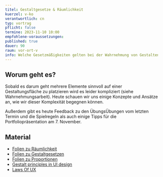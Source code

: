 ```yaml
---
titel: Gestaltgesetze & Räumlichkeit
kuerzel: v-ko
verantwortlich: cn
typ: vortrag
pflicht: false
termine: 2023-11-10 10:00
empfohlene-voraussetzungen: 
published: true
dauer: 90
raum: vor-ort-v
info: Welche Gesetzmäßigkeiten gelten bei der Wahrnehmung von Gestalten und wie können wir diese im Designprozess einsetzen?
---
```



## Worum geht es?

Sobald es darum geht mehrere Elemente sinnvoll auf einer Gestaltungsfläche zu platzieren wird es leider kompliziert (siehe Wahrnehmungsarbeit). Heute schauen wir uns einige Konzepte und Ansätze an, wie wir dieser Komplexität begegnen können. 

Außerdem gibt es heute Feedback zu den ÜbungsÜbungen vom letzten Termin und die Spielregeln als auch einige Tipps für die Portfoliopräsentation am 7. November.

## Material
- [Folien zu Räumlichkeit](https://cnoss.github.io/slides/presentations/screendesign/raeumlichkeit/)
- [Folien zu Gestaltgesetzen](../../download/inputs/woche-5/gestaltgesetze.pdf)
- [Folien zu Proportionen](../../download/inputs/woche-3/030-proportion.pdf) 
- [Gestalt principles in UI design](https://medium.muz.li/gestalt-principles-in-ui-design-6b75a41e9965)
- [Laws Of UX](https://lawsofux.com)
